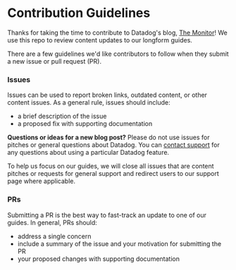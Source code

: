 
# Contribution Guidelines

Thanks for taking the time to contribute to Datadog's blog, [The Monitor](https://www.datadoghq.com/blog)! We use this repo to review content updates to our longform guides.

There are a few guidelines we'd like contributors to follow when they submit a new issue or pull request (PR).

### Issues

Issues can be used to report broken links, outdated content, or other content issues. As a general rule, issues should include:

- a brief description of the issue
- a proposed fix with supporting documentation
  
**Questions or ideas for a new blog post?** Please do not use issues for pitches or general questions about Datadog. You can [contact support](https://www.datadoghq.com/support/) for any questions about using a particular Datadog feature. 

To help us focus on our guides, we will close all issues that are content pitches or requests for general support and redirect users to our support page where applicable.  

### PRs

Submitting a PR is the best way to fast-track an update to one of our guides. In general, PRs should:

- address a single concern 
- include a summary of the issue and your motivation for submitting the PR 
- your proposed changes with supporting documentation